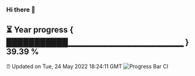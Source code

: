 ### Hi there 👋
⏳ Year progress { ███████████▁▁▁▁▁▁▁▁▁▁▁▁▁▁▁▁▁▁▁ } 39.39 %
---
⏰ Updated on Tue, 24 May 2022 18:24:11 GMT
![Progress Bar CI](https://github.com/liununu/liununu/workflows/Progress%20Bar%20CI/badge.svg)
